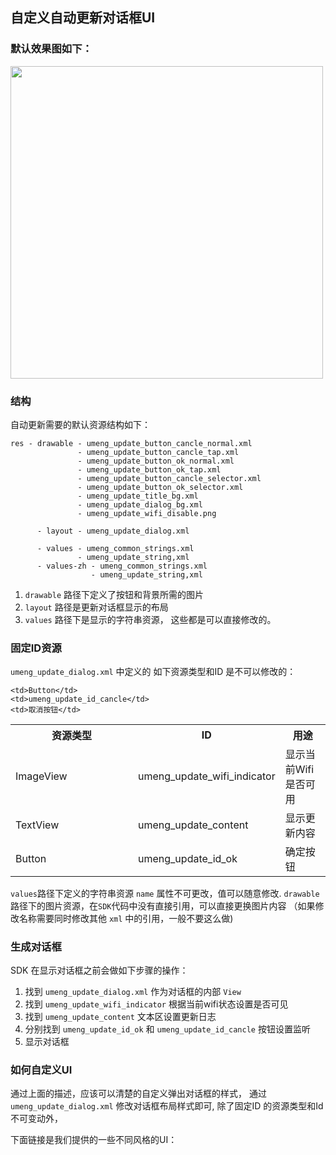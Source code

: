 ## 自定义自动更新对话框UI

### 默认效果图如下：

<img src="https://raw.github.com/ntop001/umeng-android-sdk-theme/master/update/default/demo.png" width="500" />

### 结构

自动更新需要的默认资源结构如下：

```
res - drawable - umeng_update_button_cancle_normal.xml
               - umeng_update_button_cancle_tap.xml
               - umeng_update_button_ok_normal.xml
               - umeng_update_button_ok_tap.xml
               - umeng_update_button_cancle_selector.xml
               - umeng_update_button_ok_selector.xml
               - umeng_update_title_bg.xml
               - umeng_update_dialog_bg.xml
               - umeng_update_wifi_disable.png
               
      - layout - umeng_update_dialog.xml
      
      - values - umeng_common_strings.xml
               - umeng_update_string,xml
      - values-zh - umeng_common_strings.xml
                  - umeng_update_string,xml
```

1. `drawable`  路径下定义了按钮和背景所需的图片
2. `layout` 路径是更新对话框显示的布局
3. `values` 路径下是显示的字符串资源， 这些都是可以直接修改的。


### 固定ID资源

`umeng_update_dialog.xml` 中定义的 如下资源类型和ID 是不可以修改的：

<table width="100%" border="0" cellspacing="0" cellpadding="0">
  <tbody><tr>
    <th scope="col" width="180">资源类型</th>
    <th scope="col">ID</th>
    <th scope="col">用途</th>

  </tr>
  <tr>
    <td>ImageView</td>
    <td>umeng_update_wifi_indicator</td>
    <td>显示当前Wifi是否可用</td>
  </tr>
  <tr>
    <td>TextView</td>
   <td>umeng_update_content</td>
   <td>显示更新内容</td>
   
  </tr>
  <tr>
    <td>Button</td>
    <td>umeng_update_id_ok</td>
    <td>确定按钮</td>
  </tr>
  <tr>

    <td>Button</td>
    <td>umeng_update_id_cancle</td>
    <td>取消按钮</td>
  </tr>
</tbody></table>


`values`路径下定义的字符串资源 `name` 属性不可更改，值可以随意修改.
`drawable` 路径下的图片资源，在`SDK`代码中没有直接引用，可以直接更换图片内容
（如果修改名称需要同时修改其他 `xml` 中的引用，一般不要这么做)



### 生成对话框
SDK 在显示对话框之前会做如下步骤的操作：

1.  找到 `umeng_update_dialog.xml` 作为对话框的内部 `View`
2.  找到 `umeng_update_wifi_indicator` 根据当前wifi状态设置是否可见
3.  找到 `umeng_update_content`  文本区设置更新日志
4.  分别找到 `umeng_update_id_ok` 和 `umeng_update_id_cancle` 按钮设置监听
5. 显示对话框

### 如何自定义UI

通过上面的描述，应该可以清楚的自定义弹出对话框的样式， 通过  `umeng_update_dialog.xml`  修改对话框布局样式即可, 除了固定ID
的资源类型和Id不可变动外，


下面链接是我们提供的一些不同风格的UI：







